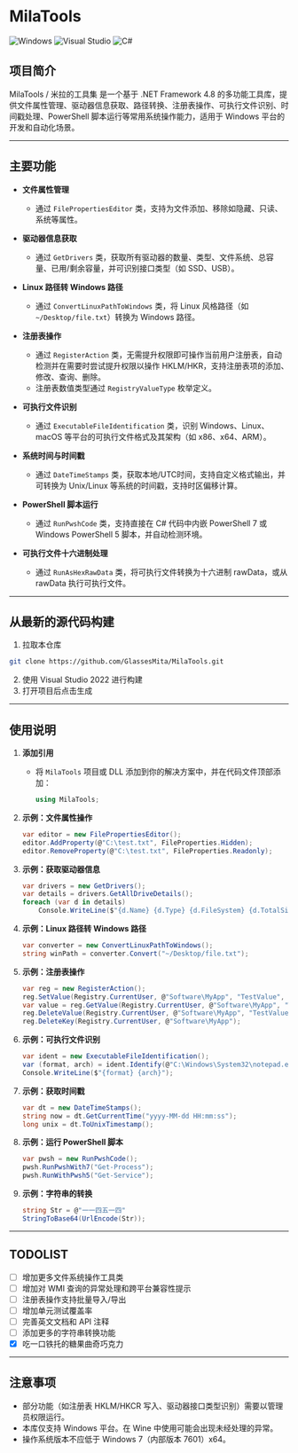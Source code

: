 # MilaTools

![Windows](https://img.shields.io/badge/Windows-0078D6?style=for-the-badge&logo=windows&logoColor=white)
![Visual Studio](https://img.shields.io/badge/Visual_Studio-5C2D91?style=for-the-badge&logo=visual%20studio&logoColor=white)
![C#](https://img.shields.io/badge/C%23-239120?style=for-the-badge&logo=c-sharp&logoColor=white)

## 项目简介

MilaTools / 米拉的工具集 是一个基于 .NET Framework 4.8 的多功能工具库，提供文件属性管理、驱动器信息获取、路径转换、注册表操作、可执行文件识别、时间戳处理、PowerShell 脚本运行等常用系统操作能力，适用于 Windows 平台的开发和自动化场景。

---

## 主要功能

- **文件属性管理**
  - 通过 `FilePropertiesEditor` 类，支持为文件添加、移除如隐藏、只读、系统等属性。

- **驱动器信息获取**
  - 通过 `GetDrivers` 类，获取所有驱动器的数量、类型、文件系统、总容量、已用/剩余容量，并可识别接口类型（如 SSD、USB）。

- **Linux 路径转 Windows 路径**
  - 通过 `ConvertLinuxPathToWindows` 类，将 Linux 风格路径（如 `~/Desktop/file.txt`）转换为 Windows 路径。

- **注册表操作**
  - 通过 `RegisterAction` 类，无需提升权限即可操作当前用户注册表，自动检测并在需要时尝试提升权限以操作 HKLM/HKR，支持注册表项的添加、修改、查询、删除。
  - 注册表数值类型通过 `RegistryValueType` 枚举定义。

- **可执行文件识别**
  - 通过 `ExecutableFileIdentification` 类，识别 Windows、Linux、macOS 等平台的可执行文件格式及其架构（如 x86、x64、ARM）。

- **系统时间与时间戳**
  - 通过 `DateTimeStamps` 类，获取本地/UTC时间，支持自定义格式输出，并可转换为 Unix/Linux 等系统的时间戳，支持时区偏移计算。

- **PowerShell 脚本运行**
  - 通过 `RunPwshCode` 类，支持直接在 C# 代码中内嵌 PowerShell 7 或 Windows PowerShell 5 脚本，并自动检测环境。

- **可执行文件十六进制处理**
  - 通过 `RunAsHexRawData` 类，将可执行文件转换为十六进制 rawData，或从 rawData 执行可执行文件。

---

## 从最新的源代码构建

1. 拉取本仓库
  ```bash
  git clone https://github.com/GlassesMita/MilaTools.git
  ```
2. 使用 Visual Studio 2022 进行构建
3. 打开项目后点击生成

---

## 使用说明

1. **添加引用**
   - 将 `MilaTools` 项目或 DLL 添加到你的解决方案中，并在代码文件顶部添加：
     ```csharp
     using MilaTools;
     ```

2. **示例：文件属性操作**
     ```csharp
     var editor = new FilePropertiesEditor();
     editor.AddProperty(@"C:\test.txt", FileProperties.Hidden);
     editor.RemoveProperty(@"C:\test.txt", FileProperties.Readonly);
     ```

3. **示例：获取驱动器信息**
     ```csharp
     var drivers = new GetDrivers();
     var details = drivers.GetAllDriveDetails();
     foreach (var d in details)
         Console.WriteLine($"{d.Name} {d.Type} {d.FileSystem} {d.TotalSize}");
     ```

4. **示例：Linux 路径转 Windows 路径**
     ```csharp
     var converter = new ConvertLinuxPathToWindows();
     string winPath = converter.Convert("~/Desktop/file.txt");
     ```

5. **示例：注册表操作**
     ```csharp
     var reg = new RegisterAction();
     reg.SetValue(Registry.CurrentUser, @"Software\MyApp", "TestValue", 123, RegistryValueType.DWord);
     var value = reg.GetValue(Registry.CurrentUser, @"Software\MyApp", "TestValue");
     reg.DeleteValue(Registry.CurrentUser, @"Software\MyApp", "TestValue");
     reg.DeleteKey(Registry.CurrentUser, @"Software\MyApp");
     ```

6. **示例：可执行文件识别**
     ```csharp
     var ident = new ExecutableFileIdentification();
     var (format, arch) = ident.Identify(@"C:\Windows\System32\notepad.exe");
     Console.WriteLine($"{format} {arch}");
     ```

7. **示例：获取时间戳**
     ```csharp
     var dt = new DateTimeStamps();
     string now = dt.GetCurrentTime("yyyy-MM-dd HH:mm:ss");
     long unix = dt.ToUnixTimestamp();
     ```

8. **示例：运行 PowerShell 脚本**
     ```csharp
     var pwsh = new RunPwshCode();
     pwsh.RunPwshWith7("Get-Process");
     pwsh.RunWithPwsh5("Get-Service");
     ```

9. **示例：字符串的转换**
    ```csharp
    string Str = @"一一四五一四"
    StringToBase64(UrlEncode(Str));
    ```
---

## TODOLIST

- [ ] 增加更多文件系统操作工具类
- [ ] 增加对 WMI 查询的异常处理和跨平台兼容性提示
- [ ] 注册表操作支持批量导入/导出
- [ ] 增加单元测试覆盖率
- [ ] 完善英文文档和 API 注释
- [ ] 添加更多的字符串转换功能
- [x] 吃一口铁托的糖果曲奇巧克力

---

## 注意事项

- 部分功能（如注册表 HKLM/HKCR 写入、驱动器接口类型识别）需要以管理员权限运行。
- 本库仅支持 Windows 平台。在 Wine 中使用可能会出现未经处理的异常。 
- 操作系统版本不应低于 Windows 7（内部版本 7601）x64。

